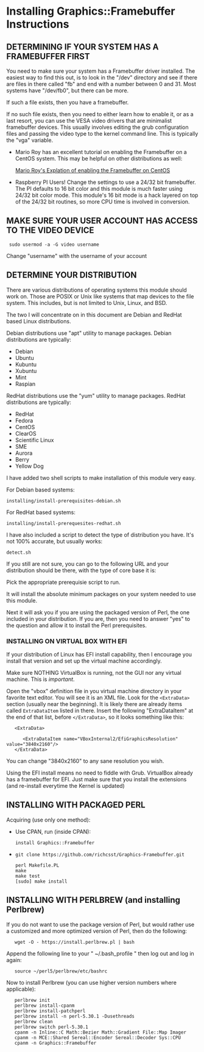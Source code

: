 # Installing Graphics::Framebuffer Instructions

## DETERMINING IF YOUR SYSTEM HAS A FRAMEBUFFER FIRST

  You need to make sure your system has a Framebuffer driver installed.  The
  easiest way to find this out, is to look in the "/dev" directory and see if
  there are files in there called "fb" and end with a number between 0 and 31.
  Most systems have "/dev/fb0", but there can be more.

  If such a file exists, then you have a framebuffer.

  If no such file exists, then you need to either learn how to enable it, or
  as a last resort, you can use the VESA video drivers that are minimalist
  framebuffer devices.  This usually involves editing the grub configuration
  files and passing the video type to the kernel command line.  This is
  typically the "vga" variable.

  * Mario Roy has an excellent tutorial on enabling the Framebuffer on a
     CentOS system.  This may be helpful on other distributions as well:

     [Mario Roy's Explation of enabling the Framebuffer on CentOS](https://github.com/marioroy/mce-examples/tree/master/framebuffer)

  * Raspberry PI Users!  Change the settings to use a 24/32 bit framebuffer.
     The PI defaults to 16 bit color and this module is much faster using
	 24/32 bit color mode.  This module's 16 bit mode is a hack layered on
	 top of the 24/32 bit routines, so more CPU time is involved in
	 conversion.

## MAKE SURE YOUR USER ACCOUNT HAS ACCESS TO THE VIDEO DEVICE

     sudo usermod -a -G video username

Change "username" with the username of your account

## DETERMINE YOUR DISTRIBUTION

  There are various distributions of operating systems this module should work
  on.  Those are POSIX or Unix like systems that map devices to the file
  system.  This includes, but is not limited to Unix, Linux, and BSD.

  The two I will concentrate on in this document are Debian and RedHat based
  Linux distributions.

  Debian distributions use "apt" utility to manage packages.  Debian
  distributions are typically:

*  Debian
*  Ubuntu
*  Kubuntu
*  Xubuntu
*  Mint
*  Raspian

  RedHat distributions use the "yum" utility to manage packages.  RedHat
  distributions are typically:

*  RedHat
*  Fedora
*  CentOS
*  ClearOS
*  Scientific Linux
*  SME
*  Aurora
*  Berry
*  Yellow Dog

  I have added two shell scripts to make installation of this module very easy.

  For Debian based systems:

    installing/install-prerequisites-debian.sh

  For RedHat based systems:

    installing/install-prerequesites-redhat.sh

  I have also included a script to detect the type of distribution you have.
  It's not 100% accurate, but usually works:

    detect.sh

  If you still are not sure, you can go to the following URL and your
  distribution should be there, with the type of core base it is:


  Pick the appropriate prerequisie script to run.

  It will install the absolute minimum packages on your system needed to use
  this module.

  Next it will ask you if you are using the packaged version of Perl, the one
  included in your distribution.  If you are, then you need to answer "yes"
  to the question and allow it to install the Perl prerequisites.

### INSTALLING ON VIRTUAL BOX WITH EFI

   If your distribution of Linux has EFI install capability, then I encourage you install that version and set up the virtual machine accordingly.

   Make sure NOTHING VirtualBox is running, not the GUI nor any virtual machine.  This is *important*.

   Open the "vbox" definition file in you virtual machine directory in your favorite text editor.  You will see it is an XML file.  Look for the ```<ExtraData>``` section (usually near the beginning).  It is likely there are already items called ```ExtraDataItem``` listed in there.  Insert the following "ExtraDataItem" at the end of that list, before ```</ExtraData>```, so it looks something like this:

   ```
      <ExtraData>

		 <ExtraDataItem name="VBoxInternal2/EfiGraphicsResolution" value="3840x2160"/>
      </ExtraData>
   ```

   You can change "3840x2160" to any sane resolution you wish.

   Using the EFI install means no need to fiddle with Grub.  VirtualBox already has a framebuffer for EFI.  Just make sure that you install the extensions (and re-install everytime the Kernel is updated)

## INSTALLING WITH PACKAGED PERL

  Acquiring (use only one method):
  
*  Use CPAN, run (inside CPAN):

       install Graphics::Framebuffer

*  ```git clone https://github.com/richcsst/Graphics-Framebuffer.git```

       perl Makefile.PL
       make
       make test
       [sudo] make install

## INSTALLING WITH PERLBREW (and installing Perlbrew)

  If you do not want to use the package version of Perl, but would rather use
  a customized and more optimized version of Perl, then do the following:

       wget -O - https://install.perlbrew.pl | bash

  Append the following line to your " ~/.bash_profile " then log out and log in
  again:

       source ~/perl5/perlbrew/etc/bashrc

  Now to install Perlbrew (you can use higher version numbers where applicable):

       perlbrew init
       perlbrew install-cpanm
       perlbrew install-patchperl
       perlbrew install -n perl-5.30.1 -Dusethreads
       perlbrew clean
       perlbrew switch perl-5.30.1
       cpanm -n Inline::C Math::Bezier Math::Gradient File::Map Imager
	   cpanm -n MCE::Shared Sereal::Encoder Sereal::Decoder Sys::CPU
	   cpanm -n Graphics::Framebuffer
